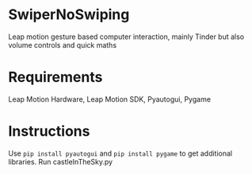 # SwiperNoSwiping
Leap motion gesture based computer interaction, mainly Tinder but also volume controls and quick maths

# Requirements
Leap Motion Hardware, Leap Motion SDK, Pyautogui, Pygame

# Instructions
Use `pip install pyautogui` and `pip install pygame` to get additional libraries.
Run castleInTheSky.py
